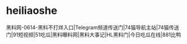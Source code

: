 # heiliaoshe
黑料网-0614-黑料不打烊入口|Telegram频道传送门|74猫导航主站|74猫传送门|91短视频|51吃瓜|黑料曝料网|黑料大事记|HL黑料门|今日吃瓜在线|881比鸭
